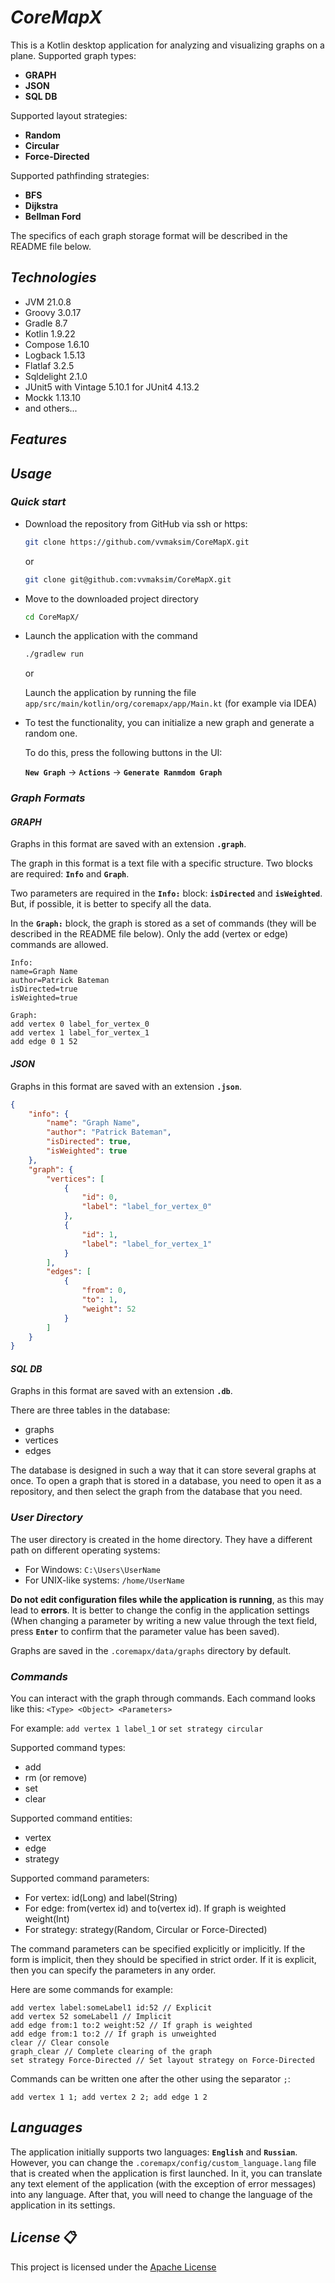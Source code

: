 # ***CoreMapX***

This is a Kotlin desktop application for analyzing and visualizing graphs on a plane.
Supported graph types:

+ **GRAPH**
+ **JSON**
+ **SQL DB**

Supported layout strategies:

+ **Random**
+ **Circular**
+ **Force-Directed**

Supported pathfinding strategies:

+ **BFS**
+ **Dijkstra**
+ **Bellman Ford**

The specifics of each graph storage format will be described in the README file below.

## ***Technologies***

+ JVM 21.0.8
+ Groovy 3.0.17
+ Gradle 8.7
+ Kotlin 1.9.22
+ Compose 1.6.10
+ Logback 1.5.13
+ Flatlaf 3.2.5
+ Sqldelight 2.1.0
+ JUnit5 with Vintage 5.10.1 for JUnit4 4.13.2
+ Mockk 1.13.10
+ and others...

## ***Features***

## ***Usage***

### ***Quick start***

+ Download the repository from GitHub via ssh or https:

    ``` bash
    git clone https://github.com/vvmaksim/CoreMapX.git
    ```

    or

    ``` bash
    git clone git@github.com:vvmaksim/CoreMapX.git
    ```

+ Move to the downloaded project directory

    ``` bash
    cd CoreMapX/
    ```

+ Launch the application with the command

    ``` bash
    ./gradlew run
    ```

    or

    Launch the application by running the file `app/src/main/kotlin/org/coremapx/app/Main.kt` (for example via IDEA)

+ To test the functionality, you can initialize a new graph and generate a random one.
  
    To do this, press the following buttons in the UI:

    **`New Graph`** -> **`Actions`** -> **`Generate Ranmdom Graph`**

### ***Graph Formats***

#### ***GRAPH***

Graphs in this format are saved with an extension **`.graph`**.

The graph in this format is a text file with a specific structure. Two blocks are required: **`Info`** and **`Graph`**.

Two parameters are required in the **`Info:`** block: **`isDirected`** and **`isWeighted`**. But, if possible, it is better to specify all the data.

In the **`Graph:`** block, the graph is stored as a set of commands (they will be described in the README file below). Only the add (vertex or edge) commands are allowed.

``` graph
Info:
name=Graph Name
author=Patrick Bateman
isDirected=true
isWeighted=true

Graph:
add vertex 0 label_for_vertex_0
add vertex 1 label_for_vertex_1
add edge 0 1 52
```

#### ***JSON***

Graphs in this format are saved with an extension **`.json`**.

``` json
{
    "info": {
        "name": "Graph Name",
        "author": "Patrick Bateman",
        "isDirected": true,
        "isWeighted": true
    },
    "graph": {
        "vertices": [
            {
                "id": 0,
                "label": "label_for_vertex_0"
            },
            {
                "id": 1,
                "label": "label_for_vertex_1"
            }
        ],
        "edges": [
            {
                "from": 0,
                "to": 1,
                "weight": 52
            }
        ]
    }
}
```

#### ***SQL DB***

Graphs in this format are saved with an extension **`.db`**.

There are three tables in the database:

+ graphs
+ vertices
+ edges

The database is designed in such a way that it can store several graphs at once. To open a graph that is stored in a database, you need to open it as a repository, and then select the graph from the database that you need.

### ***User Directory***

The user directory is created in the home directory. They have a different path on different operating systems:

+ For Windows: `C:\Users\UserName`
+ For UNIX-like systems: `/home/UserName`

**Do not edit configuration files while the application is running**, as this may lead to **errors**. It is better to change the config in the application settings (When changing a parameter by writing a new value through the text field, press **`Enter`** to confirm that the parameter value has been saved).

Graphs are saved in the `.coremapx/data/graphs` directory by default.

### ***Commands***

You can interact with the graph through commands. Each command looks like this:
`<Type> <Object> <Parameters>`

For example: `add vertex 1 label_1` or `set strategy circular`

Supported command types:

+ add
+ rm (or remove)
+ set
+ clear

Supported command entities:

+ vertex
+ edge
+ strategy

Supported command parameters:

+ For vertex: id(Long) and label(String)
+ For edge: from(vertex id) and to(vertex id). If graph is weighted weight(Int)
+ For strategy: strategy(Random, Circular or Force-Directed)

The command parameters can be specified explicitly or implicitly. If the form is implicit, then they should be specified in strict order. If it is explicit, then you can specify the parameters in any order.

Here are some commands for example:

``` CoreMapX console
add vertex label:someLabel1 id:52 // Explicit
add vertex 52 someLabel1 // Implicit
add edge from:1 to:2 weight:52 // If graph is weighted
add edge from:1 to:2 // If graph is unweighted
clear // Clear console
graph_clear // Complete clearing of the graph
set strategy Force-Directed // Set layout strategy on Force-Directed
```

Commands can be written one after the other using the separator `;`:

``` CoreMapX console
add vertex 1 1; add vertex 2 2; add edge 1 2
```

## ***Languages***

The application initially supports two languages: **`English`** and **`Russian`**. However, you can change the `.coremapx/config/custom_language.lang` file that is created when the application is first launched. In it, you can translate any text element of the application (with the exception of error messages) into any language. After that, you will need to change the language of the application in its settings.

## ***License*** :clipboard:

This project is licensed under the [Apache License](LICENSE)
